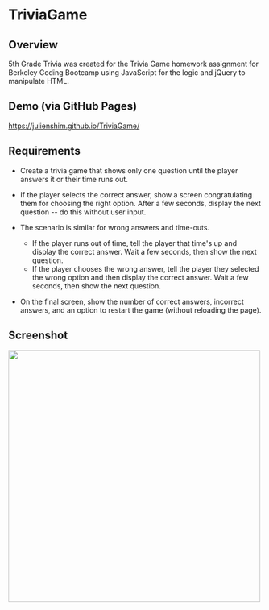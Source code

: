 # TriviaGame

## Overview
5th Grade Trivia was created for the Trivia Game homework assignment for Berkeley Coding Bootcamp using JavaScript for the logic and jQuery to manipulate HTML.

## Demo (via GitHub Pages)

https://julienshim.github.io/TriviaGame/

## Requirements

- Create a trivia game that shows only one question until the player answers it or   their time runs out.
- If the player selects the correct answer, show a screen congratulating them for    choosing the right option. After a few seconds, display the next question -- do    this without user input.
- The scenario is similar for wrong answers and time-outs.
    - If the player runs out of time, tell the player that time's up and display     the correct answer. Wait a few seconds, then show the next question.
    - If the player chooses the wrong answer, tell the player they selected the      wrong option and then display the correct answer. Wait a few seconds, then     show the next question.

- On the final screen, show the number of correct answers, incorrect answers, and    an option to restart the game (without reloading the page).

## Screenshot

<img src="https://raw.githubusercontent.com/julienshim/TriviaGame/master/assets/images/screenshot.png" width="500" />
